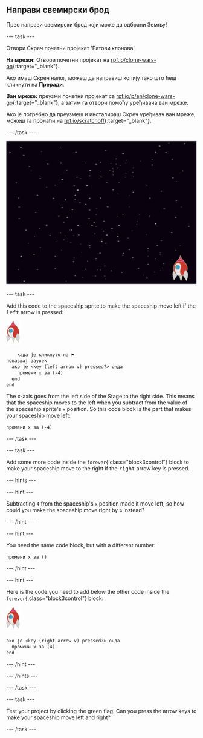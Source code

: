 ## Направи свемирски брод

Прво направи свемирски брод који може да одбрани Земљу!

\--- task \---

Отвори Скреч почетни пројекат 'Ратови клонова'.

**На мрежи:** Отвори почетни пројекат на [rpf.io/clone-wars-on](http://rpf.io/clone-wars-on){:target="_blank"}.

Ако имаш Скреч налог, можеш да направиш копију тако што ћеш кликнути на **Преради**.

**Ван мреже:** преузми почетни пројекат са [rpf.io/p/en/clone-wars-go](http://rpf.io/p/en/clone-wars-go){:target="_blank"}, а затим га отвори помоћу уређивача ван мреже.

Ако је потребно да преузмеш и инсталираш Скреч уређивач ван мреже, можеш га пронаћи на [rpf.io/scratchoff](https://rpf.io/scratchoff){:target="_blank"}.

\--- /task \---

![почетни пројекат](images/starter-project.png)

\--- task \---

Add this code to the spaceship sprite to make the spaceship move left if the <kbd>left</kbd> arrow is pressed:

![лик ракете](images/rocket-sprite.png)

```blocks3
    када је кликнуто на ⚑
понављај заувек 
  ако је <key (left arrow v) pressed?> онда 
    промени x за (-4)
  end
end
```

The x-axis goes from the left side of the Stage to the right side. This means that the spaceship moves to the left when you subtract from the value of the spaceship sprite's `x` position. So this code block is the part that makes your spaceship move left:

```blocks3
промени x за (-4)
```

\--- /task \---

\--- task \---

Add some more code inside the `forever`{:class="block3control"} block to make your spaceship move to the right if the <kbd>right</kbd> arrow key is pressed.

\--- hints \---

\--- hint \---

Subtracting `4` from the spaceship's `x` position made it move left, so how could you make the spaceship move right by `4` instead?

\--- /hint \---

\--- hint \---

You need the same code block, but with a different number:

```blocks3
промени x за ()
```

\--- /hint \---

\--- hint \---

Here is the code you need to add below the other code inside the `forever`{:class="block3control"} block:

![лик ракете](images/rocket-sprite.png)

```blocks3
ако је <key (right arrow v) pressed?> онда 
  промени x за (4)
end
```

\--- /hint \---

\--- /hints \---

\--- /task \---

\--- task \---

Test your project by clicking the green flag. Can you press the arrow keys to make your spaceship move left and right?

\--- /task \---